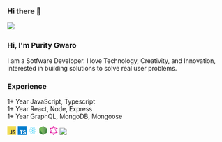 ### Hi there 👋

<p align="left"><img src="[https://magak.me/assets/images/Geek-logo.png](https://user-images.githubusercontent.com/47056954/172793799-165cb433-28ad-4891-8c11-a16c999c7b32.jpg)" width="80">
  
### Hi, I'm Purity Gwaro
I am a Sotfware Developer. I love Technology, Creativity, and Innovation, interested in building solutions to solve real user problems. 

### Experience

1+ Year JavaScript, Typescript <br>
1+ Year React, Node, Express <br>
1+ Year GraphQL, MongoDB, Mongoose <br>


<code><img height="20" src="https://raw.githubusercontent.com/github/explore/80688e429a7d4ef2fca1e82350fe8e3517d3494d/topics/javascript/javascript.png"></code>
<code><img height="20" src="https://raw.githubusercontent.com/github/explore/80688e429a7d4ef2fca1e82350fe8e3517d3494d/topics/typescript/typescript.png"></code>
<code><img height="20" src="https://raw.githubusercontent.com/github/explore/80688e429a7d4ef2fca1e82350fe8e3517d3494d/topics/react/react.png"></code>
<code><img height="20" src="https://raw.githubusercontent.com/github/explore/80688e429a7d4ef2fca1e82350fe8e3517d3494d/topics/nodejs/nodejs.png"></code>
<code><img height="20" src="https://raw.githubusercontent.com/github/explore/5c058a388828bb5fde0bcafd4bc867b5bb3f26f3/topics/graphql/graphql.png"></code>
<code><img height="20" src="https://user-images.githubusercontent.com/23236306/168019574-64b500bf-a950-4b19-a8c3-6547c3c5012a.png"></code>
